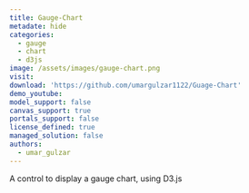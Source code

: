 ```yaml
---
title: Gauge-Chart
metadate: hide
categories:
  - gauge
  - chart
  - d3js
image: /assets/images/gauge-chart.png
visit: 
download: 'https://github.com/umargulzar1122/Guage-Chart'
demo_youtube: 
model_support: false
canvas_support: true
portals_support: false
license_defined: true
managed_solution: false
authors:
  - umar_gulzar
---
```

A control to display a gauge chart, using D3.js
